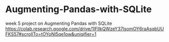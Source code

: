 # Augmenting-Pandas-with-SQLite
week 5 project on Augmenting Pandas with SQLite
https://colab.research.google.com/drive/1lFlIkQWzeY37lsomOY6raAsqbUUFKS57#scrollTo=tOYoNl5qe1ow&uniqifier=1
